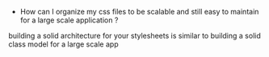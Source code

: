 * How can I organize my css files to be scalable and still easy to maintain for a large scale application ?

building a solid architecture for your stylesheets is similar to building a solid class model for a large scale app
